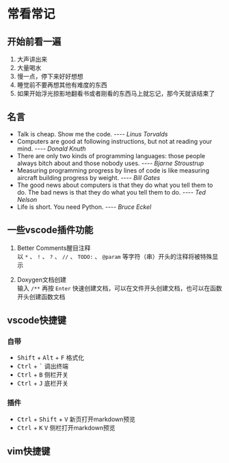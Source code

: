 # 常看常记

## 开始前看一遍

1. 大声讲出来
2. 大量喝水
3. 慢一点，停下来好好想想
4. 睡觉前不要再想其他有难度的东西
5. 如果开始浮光掠影地翻看书或者刚看的东西马上就忘记，那今天就该结束了

## 名言

* Talk is cheap. Show me the code. *---- Linus Torvalds*
* Computers are good at following instructions, but not at reading your mind. *---- Donald Knuth*
* There are only two kinds of programming languages: those people always bitch about and those nobody uses. *---- Bjarne Stroustrup*
* Measuring programming progress by lines of code is like measuring aircraft building progress by weight. *---- Bill Gates*
* The good news about computers is that they do what you tell them to do. The bad news is that they do what you tell them to do. *---- Ted Nelson*
* Life is short. You need Python. *---- Bruce Eckel*

## 一些vscode插件功能

1. Better Comments醒目注释  
    以 `*` 、 `!` 、 `?` 、 `//` 、 `TODO:` 、 `@param` 等字符（串）开头的注释将被特殊显示

2. Doxygen文档创建  
    输入 `/**` 再按 `Enter` 快速创建文档，可以在文件开头创建文档，也可以在函数开头创建函数文档

## vscode快捷键

### 自带
* <kbd>Shift</kbd> + <kbd>Alt</kbd> + <kbd>F</kbd> 格式化
* <kbd>Ctrl</kbd> + <kbd>`</kbd> 调出终端
* <kbd>Ctrl</kbd> + <kbd>B</kbd> 侧栏开关
* <kbd>Ctrl</kbd> + <kbd>J</kbd> 底栏开关

### 插件

* <kbd>Ctrl</kbd> + <kbd>Shift</kbd> + <kbd>V</kbd> 新页打开markdown预览
* <kbd>Ctrl</kbd> + <kbd>K</kbd> <kbd>V</kbd> 侧栏打开markdown预览

## vim快捷键
